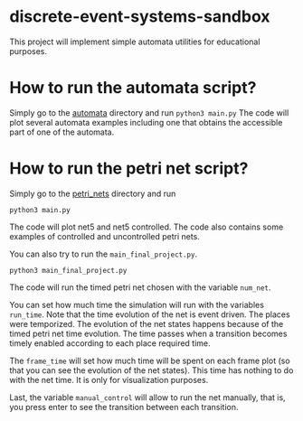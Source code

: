 # discrete-event-systems-sandbox
This project will implement simple automata utilities for educational purposes.

# How to run the automata script?

Simply go to the [automata](https://github.com/marcos-pereira/discrete-event-systems-sandbox/tree/main/automata) directory and run
``
python3 main.py
``
The code will plot several automata examples including one that obtains the accessible part of one of the automata.

# How to run the petri net script?

Simply go to the [petri_nets](https://github.com/marcos-pereira/discrete-event-systems-sandbox/tree/main/petri_nets) directory and run
```
python3 main.py
```
The code will plot net5 and net5 controlled. The code also contains some examples of controlled and uncontrolled petri nets.

You can also try to run the `main_final_project.py`.
```
python3 main_final_project.py
```

The code will run the timed petri net chosen with the variable `num_net`.

You can set how much time the simulation will run with the variables `run_time`. 
Note that the time evolution of the net is event driven. 
The places were temporized.
The evolution of the net states happens because of the timed petri net time evolution. 
The time passes when a transition becomes timely enabled according to each place required time.

The `frame_time` will set how much time will be spent on each frame plot (so that you can see the evolution of the net states). This time has nothing to do with the net time. It is only for visualization purposes.

Last, the variable `manual_control` will allow to run the net manually, that is, you press enter to see the transition between each transition.